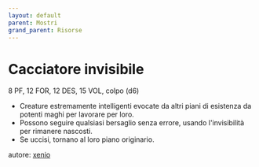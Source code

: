 ```yaml
---
layout: default
parent: Mostri
grand_parent: Risorse
---
```


# Cacciatore invisibile
8 PF, 12 FOR, 12 DES, 15 VOL, colpo (d6)
- Creature estremamente intelligenti evocate da altri piani di esistenza da potenti maghi per lavorare per loro.
- Possono seguire qualsiasi bersaglio senza errore, usando l'invisibilità per rimanere nascosti.
- Se uccisi, tornano al loro piano originario.

autore: [xenio](https://xenioinabottle.blogspot.com)
